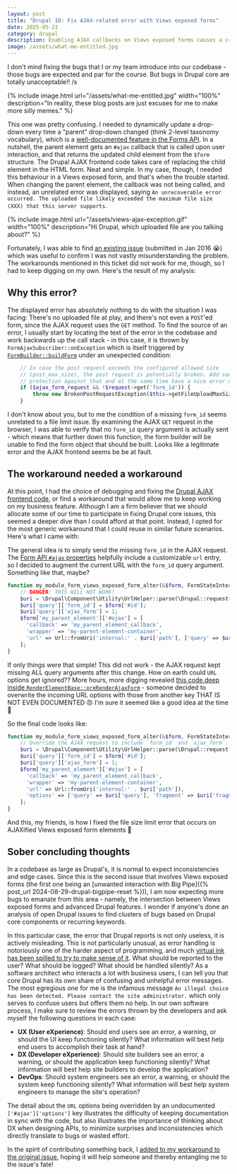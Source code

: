 ```yaml
---
layout: post
title: "Drupal 10: Fix AJAX-related error with Views exposed forms"
date: 2025-05-21
category: drupal
description: Enabling AJAX callbacks on Views exposed forms causes a cryptic error that "the uploaded file likely exceeded the maximum file size". In this post, I explain why this happens, and present a functioning workaround.
image: /assets/what-me-entitled.jpg
---
```

I don't mind fixing the bugs that I or my team introduce into our codebase - those bugs are expected and par for the course. But bugs in Drupal core are totally unacceptable!! /s

{% include image.html url="/assets/what-me-entitled.jpg" width="100%" description="In reality, these blog posts are just excuses for me to make more silly memes." %}

This one was pretty confusing. I needed to dynamically update a drop-down every time a "parent" drop-down changed (think 2-level taxonomy vocabulary), which is a [well-documented feature in the Forms API](https://www.drupal.org/docs/develop/drupal-apis/javascript-api/ajax-forms). In a nutshell, the parent element gets an `#ajax` callback that is called upon user interaction, and that returns the updated child element from the `$form` structure. The Drupal AJAX frontend code takes care of replacing the child element in the HTML form. Neat and simple. In my case, though, I needed this behaviour in a Views exposed form, and that's when the trouble started. When changing the parent element, the callback was not being called, and instead, an unrelated error was displayed, saying `An unrecoverable error occurred. The uploaded file likely exceeded the maximum file size (XXX) that this server supports`.

{% include image.html url="/assets/views-ajax-exception.gif" width="100%" description="Hi Drupal, which uploaded file are you talking about?" %}

Fortunately, I was able to find [an existing issue](https://www.drupal.org/project/drupal/issues/2658718) (submitted in Jan 2016 :sob:) which was useful to confirm I was not vastly misunderstanding the problem. The workarounds mentioned in this ticket did not work for me, though, so I had to keep digging on my own. Here's the result of my analysis:

## Why this error?
The displayed error has absolutely nothing to do with the situation I was facing: There's no uploaded file at play, and there's not even a `POST`'ed form, since the AJAX request uses the `GET` method. To find the source of an error, I usually start by locating the text of the error in the codebase and work backwards up the call stack - in this case, it is thrown by `FormAjaxSubscriber::onException` which is itself triggered by [`FormBuilder::buildForm`](https://api.drupal.org/api/drupal/core%21lib%21Drupal%21Core%21Form%21FormBuilder.php/function/FormBuilder%3A%3AbuildForm/10) under an unexpected condition:

```php
    // In case the post request exceeds the configured allowed size
    // (post_max_size), the post request is potentially broken. Add some
    // protection against that and at the same time have a nice error message.
    if ($ajax_form_request && !$request->get('form_id')) {
        throw new BrokenPostRequestException($this->getFileUploadMaxSize());
    }
```
I don't know about you, but to me the condition of a missing `form_id` seems unrelated to a file limit issue. By examining the AJAX `GET` request in the browser, I was able to verify that no `form_id` query argument is actually sent - which means that further down this function, the form builder will be unable to find the form object that should be built. Looks like a legitimate error and the AJAX frontend seems be be at fault.

## The workaround needed a workaround
At this point, I had the choice of debugging and fixing the [Drupal AJAX frontend code](https://git.drupalcode.org/project/drupal/-/blob/10.5.x/core/misc/ajax.js), or find a workaround that would allow me to keep working on my business feature. Although I am a firm believer that we should allocate some of our time to participate in fixing Drupal core issues, this seemed a deeper dive than I could afford at that point. Instead, I opted for the most generic workaround that I could reuse in similar future scenarios. Here's what I came with:

The general idea is to simply send the missing `form_id` in the AJAX request. The [Form API `#ajax` properties](https://www.drupal.org/docs/develop/drupal-apis/javascript-api/ajax-forms#s-full-list-of-available-ajax-properties) helpfully include a customizable `url` entry, so I decided to augment the current URL with the `form_id` query argument. Something like that, maybe?
```php
function my_module_form_views_exposed_form_alter(&$form, FormStateInterface $form_state, $form_id) {
    // DANGER: THIS WILL NOT WORK!
    $uri = \Drupal\Component\Utility\UrlHelper::parse(\Drupal::request()->getRequestUri());
    $uri['query']['form_id'] = $form['#id'];
    $uri['query']['ajax_form'] = 1;
    $form['my_parent_element']['#ajax'] = [
      'callback' => 'my_parent_element_callback',
      'wrapper' => 'my-parent-element-container',
      'url' => Url::fromUri('internal:' . $uri['path'], ['query' => $uri['query'], 'fragment' => $uri['fragment']]),
    ];
}
```
If only things were that simple! This did not work - the AJAX request kept missing ALL query arguments after this change. How on earth could `URL` options get ignored?? More hours, more digging revealed [this code deep inside `RenderElementBase::preRenderAjaxForm`](https://git.drupalcode.org/project/drupal/-/blob/10.5.x/core/lib/Drupal/Core/Render/Element/RenderElementBase.php#L381-388) - someone decided to overwrite the incoming URL options with those from another key THAT IS NOT EVEN DOCUMENTED :angry: I'm sure it seemed like a good idea at the time :angel:

So the final code looks like:
```php
function my_module_form_views_exposed_form_alter(&$form, FormStateInterface $form_state, $form_id) {
    // Override the AJAX request to include `form_id` and `ajax_form`.
    $uri = \Drupal\Component\Utility\UrlHelper::parse(\Drupal::request()->getRequestUri());
    $uri['query']['form_id'] = $form['#id'];
    $uri['query']['ajax_form'] = 1;
    $form['my_parent_element']['#ajax'] = [
      'callback' => 'my_parent_element_callback',
      'wrapper' => 'my-parent-element-container',
      'url' => Url::fromUri('internal:' . $uri['path']),
      'options' => ['query' => $uri['query'], 'fragment' => $uri['fragment']]
    ];
}
```

And this, my friends, is how I fixed the file size limit error that occurs on AJAXified Views exposed form elements :tada:

## Sober concluding thoughts
In a codebase as large as Drupal's, it is normal to expect inconsistencies and edge cases. Since this is the second issue that involves Views exposed forms (the first one being an [unwanted interaction with Big Pipe]({% post_url 2024-08-29-drupal-bigpipe-reset %})), I am now expecting more bugs to emanate from this area - namely, the intersection between Views exposed forms and advanced Drupal features. I wonder if anyone's done an analysis of open Drupal issues to find clusters of bugs based on Drupal core components or recurring keywords.

In this particular case, the error that Drupal reports is not only useless, it is actively misleading. This is not particularly unusual, as error handling is notoriously one of the harder aspect of programming, and much [virtual ink has been spilled to try to make sense of it](https://www.google.com/search?q=error+handling+in+software+development). What should be reported to the user? What should be logged? What should be handled silently? As a software architect who interacts a lot with business users, I can tell you that core Drupal has its own share of confusing and unhelpful error messages. The most egregious one for me is the infamous message `An illegal choice has been detected. Please contact the site administrator.` which only serves to confuse users but offers them no help. In our own software process, I make sure to review the errors thrown by the developers and ask myself the following questions in each case:

- **UX (User eXperience)**: Should end users see an error, a warning, or should the UI keep functioning silently? What information will best help end users to accomplish their task at hand?
- **DX (Developer eXperience)**: Should site builders see an error, a warning, or should the application keep functioning silently? What information will best help site builders to develop the application?
- **DevOps**: Should system engineers see an error, a warning, or should the system keep functioning silently? What information will best help system engineers to manage the site's operation?

The detail about the `URL` options being overridden by an undocumented `['#ajax']['options']` key illustrates the difficulty of keeping documentation in sync with the code, but also illustrates the importance of thinking about DX when designing APIs, to minimize surprises and inconsistencies which directly translate to bugs or wasted effort.

In the spirit of contributing something back, I [added to my workaround to the original issue](https://www.drupal.org/project/drupal/issues/2658718#comment-16099799), hoping it will help someone and thereby entangling me to the issue's fate!
